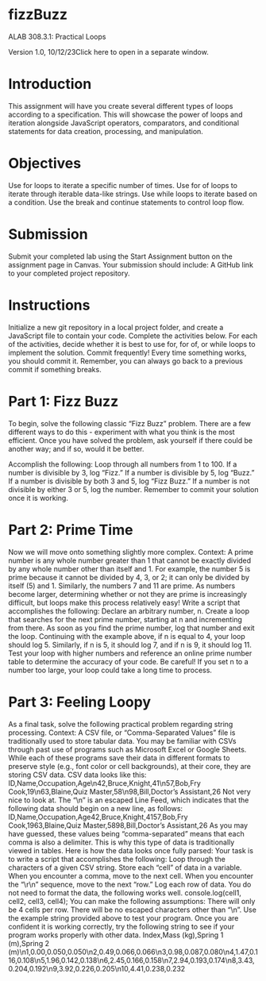# fizzBuzz
ALAB 308.3.1: Practical Loops

Version 1.0, 10/12/23Click here to open in a separate window.

# Introduction 
This assignment will have you create several different types of loops according to a specification. This will showcase the power of loops and iteration alongside JavaScript operators, comparators, and conditional statements for data creation, processing, and manipulation.

# Objectives
Use for loops to iterate a specific number of times.
Use for of loops to iterate through iterable data-like strings.
Use while loops to iterate based on a condition.
Use the break and continue statements to control loop flow.

# Submission
Submit your completed lab using the Start Assignment button on the assignment page in Canvas.
Your submission should include:
A GitHub link to your completed project repository.

# Instructions
Initialize a new git repository in a local project folder, and create a JavaScript file to contain your code. Complete the activities below. For each of the activities, decide whether it is best to use for, for of, or while loops to implement the solution.
Commit frequently! Every time something works, you should commit it. Remember, you can always go back to a previous commit if something breaks.

# Part 1: Fizz Buzz
To begin, solve the following classic “Fizz Buzz” problem. There are a few different ways to do this - experiment with what you think is the most efficient. Once you have solved the problem, ask yourself if there could be another way; and if so, would it be better.

Accomplish the following:
Loop through all numbers from 1 to 100.
If a number is divisible by 3, log “Fizz.”
If a number is divisible by 5, log “Buzz.”
If a number is divisible by both 3 and 5, log “Fizz Buzz.”
If a number is not divisible by either 3 or 5, log the number.
Remember to commit your solution once it is working.

# Part 2: Prime Time
Now we will move onto something slightly more complex.
Context: A prime number is any whole number greater than 1 that cannot be exactly divided by any whole number other than itself and 1. For example, the number 5 is prime because it cannot be divided by 4, 3, or 2; it can only be divided by itself (5) and 1. Similarly, the numbers 7 and 11 are prime. As numbers become larger, determining whether or not they are prime is increasingly difficult, but loops make this process relatively easy!
Write a script that accomplishes the following:
Declare an arbitrary number, n.
Create a loop that searches for the next prime number, starting at n and incrementing from there.
As soon as you find the prime number, log that number and exit the loop.
Continuing with the example above, if n is equal to 4, your loop should log 5. Similarly, if n is 5, it should log 7, and if n is 9, it should log 11. Test your loop with higher numbers and reference an online prime number table to determine the accuracy of your code.
Be careful! If you set n to a number too large, your loop could take a long time to process.

# Part 3: Feeling Loopy
As a final task, solve the following practical problem regarding string processing.
Context: A CSV file, or “Comma-Separated Values” file is traditionally used to store tabular data. You may be familiar with CSVs through past use of programs such as Microsoft Excel or Google Sheets. While each of these programs save their data in different formats to preserve style (e.g., font color or cell backgrounds), at their core, they are storing CSV data.
CSV data looks like this:
ID,Name,Occupation,Age\n42,Bruce,Knight,41\n57,Bob,Fry Cook,19\n63,Blaine,Quiz Master,58\n98,Bill,Doctor’s Assistant,26
Not very nice to look at. The “\n” is an escaped Line Feed, which indicates that the following data should begin on a new line, as follows:
ID,Name,Occupation,Age42,Bruce,Knight,4157,Bob,Fry Cook,1963,Blaine,Quiz Master,5898,Bill,Doctor’s Assistant,26
As you may have guessed, these values being “comma-separated” means that each comma is also a delimiter. This is why this type of data is traditionally viewed in tables. Here is how the data looks once fully parsed:
Your task is to write a script that accomplishes the following:
Loop through the characters of a given CSV string.
Store each “cell” of data in a variable.
When you encounter a comma, move to the next cell.
When you encounter the “\r\n” sequence, move to the next “row.”
Log each row of data.
You do not need to format the data, the following works well.
console.log(cell1, cell2, cell3, cell4);
You can make the following assumptions:
There will only be 4 cells per row.
There will be no escaped characters other than “\n”.
Use the example string provided above to test your program. Once you are confident it is working correctly, try the following string to see if your program works properly with other data.
Index,Mass (kg),Spring 1 (m),Spring 2 (m)\n1,0.00,0.050,0.050\n2,0.49,0.066,0.066\n3,0.98,0.087,0.080\n4,1.47,0.116,0.108\n5,1.96,0.142,0.138\n6,2.45,0.166,0.158\n7,2.94,0.193,0.174\n8,3.43,0.204,0.192\n9,3.92,0.226,0.205\n10,4.41,0.238,0.232